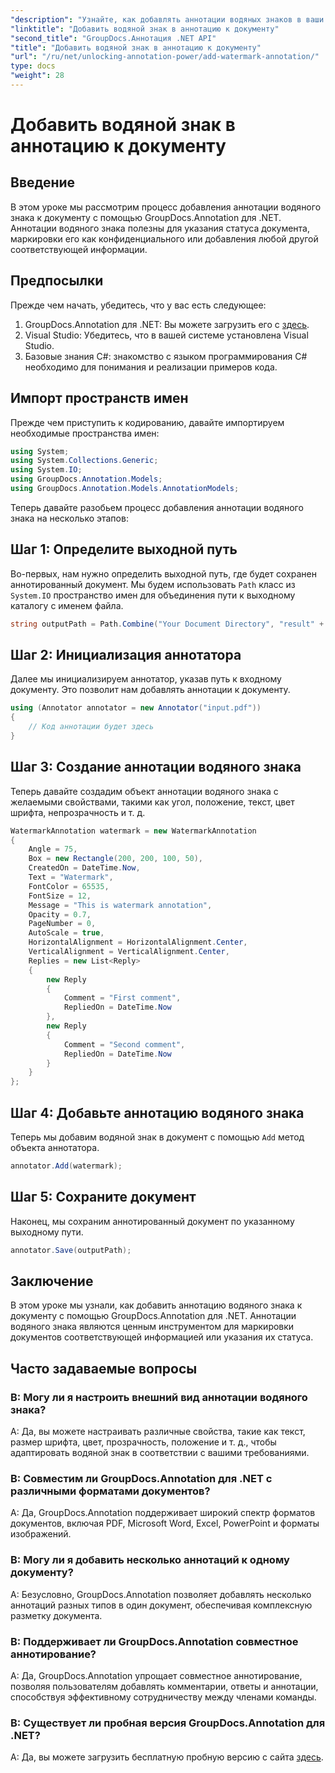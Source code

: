 ```yaml
---
"description": "Узнайте, как добавлять аннотации водяных знаков в ваши документы без усилий с помощью GroupDocs.Annotation для .NET. Повысьте ясность и безопасность документов."
"linktitle": "Добавить водяной знак в аннотацию к документу"
"second_title": "GroupDocs.Аннотация .NET API"
"title": "Добавить водяной знак в аннотацию к документу"
"url": "/ru/net/unlocking-annotation-power/add-watermark-annotation/"
type: docs
"weight": 28
---
```


# Добавить водяной знак в аннотацию к документу

## Введение
В этом уроке мы рассмотрим процесс добавления аннотации водяного знака к документу с помощью GroupDocs.Annotation для .NET. Аннотации водяного знака полезны для указания статуса документа, маркировки его как конфиденциального или добавления любой другой соответствующей информации.

## Предпосылки

Прежде чем начать, убедитесь, что у вас есть следующее:

1. GroupDocs.Annotation для .NET: Вы можете загрузить его с [здесь](https://releases.groupdocs.com/annotation/net/).
2. Visual Studio: Убедитесь, что в вашей системе установлена Visual Studio.
3. Базовые знания C#: знакомство с языком программирования C# необходимо для понимания и реализации примеров кода.

## Импорт пространств имен

Прежде чем приступить к кодированию, давайте импортируем необходимые пространства имен:

```csharp
using System;
using System.Collections.Generic;
using System.IO;
using GroupDocs.Annotation.Models;
using GroupDocs.Annotation.Models.AnnotationModels;
```

Теперь давайте разобьем процесс добавления аннотации водяного знака на несколько этапов:

## Шаг 1: Определите выходной путь

Во-первых, нам нужно определить выходной путь, где будет сохранен аннотированный документ. Мы будем использовать `Path` класс из `System.IO` пространство имен для объединения пути к выходному каталогу с именем файла.

```csharp
string outputPath = Path.Combine("Your Document Directory", "result" + Path.GetExtension("input.pdf"));
```

## Шаг 2: Инициализация аннотатора

Далее мы инициализируем аннотатор, указав путь к входному документу. Это позволит нам добавлять аннотации к документу.

```csharp
using (Annotator annotator = new Annotator("input.pdf"))
{
    // Код аннотации будет здесь
}
```

## Шаг 3: Создание аннотации водяного знака

Теперь давайте создадим объект аннотации водяного знака с желаемыми свойствами, такими как угол, положение, текст, цвет шрифта, непрозрачность и т. д.

```csharp
WatermarkAnnotation watermark = new WatermarkAnnotation
{
    Angle = 75,
    Box = new Rectangle(200, 200, 100, 50),
    CreatedOn = DateTime.Now,
    Text = "Watermark",
    FontColor = 65535,
    FontSize = 12,
    Message = "This is watermark annotation",
    Opacity = 0.7,
    PageNumber = 0,
    AutoScale = true,
    HorizontalAlignment = HorizontalAlignment.Center,
    VerticalAlignment = VerticalAlignment.Center,
    Replies = new List<Reply>
    {
        new Reply
        {
            Comment = "First comment",
            RepliedOn = DateTime.Now
        },
        new Reply
        {
            Comment = "Second comment",
            RepliedOn = DateTime.Now
        }
    }
};
```

## Шаг 4: Добавьте аннотацию водяного знака

Теперь мы добавим водяной знак в документ с помощью `Add` метод объекта аннотатора.

```csharp
annotator.Add(watermark);
```

## Шаг 5: Сохраните документ

Наконец, мы сохраним аннотированный документ по указанному выходному пути.

```csharp
annotator.Save(outputPath);
```

## Заключение

В этом уроке мы узнали, как добавить аннотацию водяного знака к документу с помощью GroupDocs.Annotation для .NET. Аннотации водяного знака являются ценным инструментом для маркировки документов соответствующей информацией или указания их статуса.

## Часто задаваемые вопросы

### В: Могу ли я настроить внешний вид аннотации водяного знака?

A: Да, вы можете настраивать различные свойства, такие как текст, размер шрифта, цвет, прозрачность, положение и т. д., чтобы адаптировать водяной знак в соответствии с вашими требованиями.

### В: Совместим ли GroupDocs.Annotation для .NET с различными форматами документов?

A: Да, GroupDocs.Annotation поддерживает широкий спектр форматов документов, включая PDF, Microsoft Word, Excel, PowerPoint и форматы изображений.

### В: Могу ли я добавить несколько аннотаций к одному документу?

A: Безусловно, GroupDocs.Annotation позволяет добавлять несколько аннотаций разных типов в один документ, обеспечивая комплексную разметку документа.

### В: Поддерживает ли GroupDocs.Annotation совместное аннотирование?

A: Да, GroupDocs.Annotation упрощает совместное аннотирование, позволяя пользователям добавлять комментарии, ответы и аннотации, способствуя эффективному сотрудничеству между членами команды.

### В: Существует ли пробная версия GroupDocs.Annotation для .NET?

A: Да, вы можете загрузить бесплатную пробную версию с сайта [здесь](https://releases.groupdocs.com/).